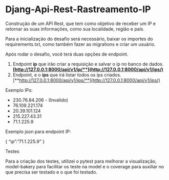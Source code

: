 # Djang-Api-Rest-Rastreamento-IP

Construção de um API Rest, que tem como objetivo de receber um IP e retornar as suas informações, como sua localidade, região e país.

Para a inicialização do desafio será necessário, baixar os importes do requirements.txt, como também fazer as migrations e criar um usuário.

Após rodar o desafio, você terá duas opções de endpoint.

1. Endpoint **ip** que irão criar a requisição e salvar o ip no banco de dados. **[http://127.0.0.1:8000/api/v1/ip/**](http://127.0.0.1:8000/api/v1/ips/)**
1. Endpoint, e o **ips** que irá listar todos os ips criados. [**http://127.0.0.1:8000/api/v1/ips/**](http://127.0.0.1:8000/api/v1/ips/)

Exemplo IPs:

- 230.76.84.206 - (Invalido)
- 76.109.221.174
- 20.39.101.124
- 215.227.43.31
- 71.1.225.9

Exemplo json para endpoint IP:

{ “ip”:”71.1.225.9” }

Testes

Para a criação dos testes, utilizei o pytest para melhorar a visualização, model-bakery para facilitar os teste na model e o coverage para auxiliar no que precisa ser testado e o que foi testado.